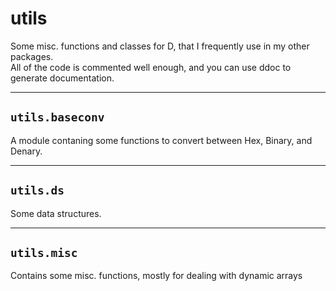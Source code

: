 # utils
Some misc. functions and classes for D, that I frequently use in my other packages.  
All of the code is commented well enough, and you can use ddoc to generate documentation.

---

## `utils.baseconv`
A module contaning some functions to convert between Hex, Binary, and Denary.  

---

## `utils.ds`
Some data structures.

---

## `utils.misc`
Contains some misc. functions, mostly for dealing with dynamic arrays
